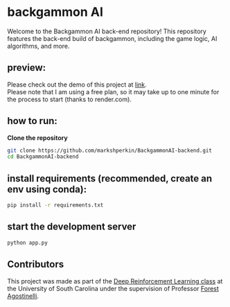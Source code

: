 # backgammon AI

Welcome to the Backgammon AI back-end repository! This repository features the back-end build of backgammon, including the game logic, AI algorithms, and more. 

## preview:
Please check out the demo of this project at [link](https://shesh-besh.com/).    
Please note that I am using a free plan, so it may take up to one minute for the process to start (thanks to render.com).

## how to run:
**Clone the repository**
   ```sh
   git clone https://github.com/markshperkin/BackgammonAI-backend.git
   cd BackgammonAI-backend
```
## install requirements (recommended, create an env using conda):
```sh
pip install -r requirements.txt
```

## start the development server
```sh
python app.py
```


## Contributors
This project was made as part of the [Deep Reinforcement Learning class](https://cse.sc.edu/class/775) at the University of South Carolina under the supervision of Professor [Forest Agostinelli](https://cse.sc.edu/~foresta/).


